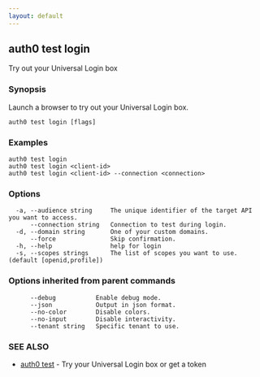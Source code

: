```yaml
---
layout: default
---
```

## auth0 test login

Try out your Universal Login box

### Synopsis

Launch a browser to try out your Universal Login box.

```
auth0 test login [flags]
```

### Examples

```
auth0 test login
auth0 test login <client-id>
auth0 test login <client-id> --connection <connection>
```

### Options

```
  -a, --audience string     The unique identifier of the target API you want to access.
      --connection string   Connection to test during login.
  -d, --domain string       One of your custom domains.
      --force               Skip confirmation.
  -h, --help                help for login
  -s, --scopes strings      The list of scopes you want to use. (default [openid,profile])
```

### Options inherited from parent commands

```
      --debug           Enable debug mode.
      --json            Output in json format.
      --no-color        Disable colors.
      --no-input        Disable interactivity.
      --tenant string   Specific tenant to use.
```

### SEE ALSO

* [auth0 test](auth0_test.md)	 - Try your Universal Login box or get a token

